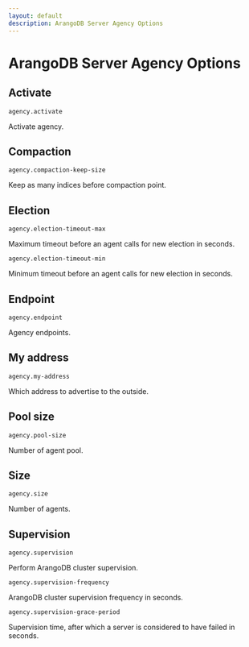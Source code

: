 ```yaml
---
layout: default
description: ArangoDB Server Agency Options
---
```

# ArangoDB Server Agency Options

## Activate

`agency.activate`

Activate agency.

## Compaction

`agency.compaction-keep-size`

Keep as many indices before compaction point. 

## Election

`agency.election-timeout-max`

Maximum timeout before an agent calls for new election in seconds.

`agency.election-timeout-min`

Minimum timeout before an agent calls for new election in seconds.

## Endpoint

`agency.endpoint`

Agency endpoints.

## My address

`agency.my-address`

Which address to advertise to the outside. 

## Pool size

`agency.pool-size`

Number of agent pool.

## Size

`agency.size`

Number of agents.

## Supervision

`agency.supervision`

Perform ArangoDB cluster supervision.

`agency.supervision-frequency`

ArangoDB cluster supervision frequency in seconds.

`agency.supervision-grace-period`

Supervision time, after which a server is considered to have failed in seconds. 
